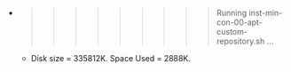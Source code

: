 * >>>>>>>>> Running inst-min-con-00-apt-custom-repository.sh ...
  * Disk size = 335812K. Space Used = 2888K.
